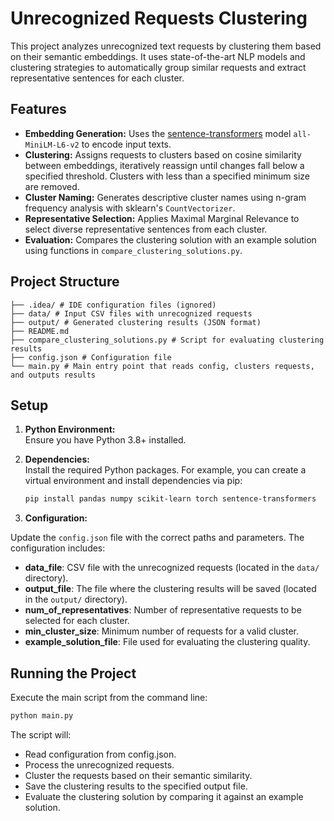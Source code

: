 # Unrecognized Requests Clustering

This project analyzes unrecognized text requests by clustering them based on their semantic embeddings. It uses state-of-the-art NLP models and clustering strategies to automatically group similar requests and extract representative sentences for each cluster.

## Features

- **Embedding Generation:** Uses the [sentence-transformers](https://www.sbert.net/) model `all-MiniLM-L6-v2` to encode input texts.
- **Clustering:** Assigns requests to clusters based on cosine similarity between embeddings, iteratively reassign until changes fall below a specified threshold. Clusters with less than a specified minimum size are removed.
- **Cluster Naming:** Generates descriptive cluster names using n-gram frequency analysis with sklearn's `CountVectorizer`.
- **Representative Selection:** Applies Maximal Marginal Relevance to select diverse representative sentences from each cluster.
- **Evaluation:** Compares the clustering solution with an example solution using functions in `compare_clustering_solutions.py`.

## Project Structure
```
├── .idea/ # IDE configuration files (ignored)
├── data/ # Input CSV files with unrecognized requests
├── output/ # Generated clustering results (JSON format)
├── README.md
├── compare_clustering_solutions.py # Script for evaluating clustering results 
├── config.json # Configuration file 
└── main.py # Main entry point that reads config, clusters requests, and outputs results 
```

## Setup

1. **Python Environment:**  
   Ensure you have Python 3.8+ installed.

2. **Dependencies:**  
   Install the required Python packages. For example, you can create a virtual environment and install dependencies via pip:
   
   ```sh
   pip install pandas numpy scikit-learn torch sentence-transformers

3. **Configuration:**

Update the `config.json` file with the correct paths and parameters. The configuration includes:

- **data_file**: CSV file with the unrecognized requests (located in the `data/` directory).
- **output_file**: The file where the clustering results will be saved (located in the `output/` directory).
- **num_of_representatives**: Number of representative requests to be selected for each cluster.
- **min_cluster_size**: Minimum number of requests for a valid cluster.
- **example_solution_file**: File used for evaluating the clustering quality.

## Running the Project

Execute the main script from the command line:

```sh
python main.py
```
The script will:

- Read configuration from config.json.
- Process the unrecognized requests.
- Cluster the requests based on their semantic similarity.
- Save the clustering results to the specified output file.
- Evaluate the clustering solution by comparing it against an example solution.
